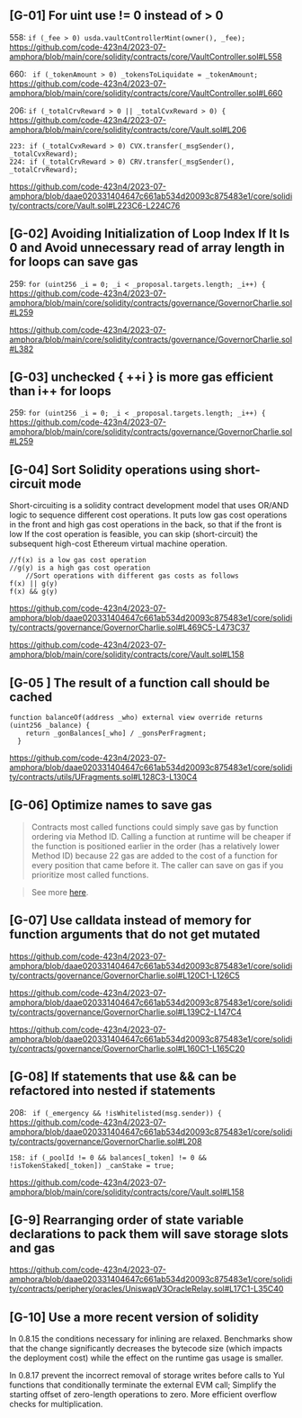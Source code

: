 ## [G-01] For uint use != 0 instead of > 0
558: `if (_fee > 0) usda.vaultControllerMint(owner(), _fee);`
https://github.com/code-423n4/2023-07-amphora/blob/main/core/solidity/contracts/core/VaultController.sol#L558

660: ` if (_tokenAmount > 0) _tokensToLiquidate = _tokenAmount;`
https://github.com/code-423n4/2023-07-amphora/blob/main/core/solidity/contracts/core/VaultController.sol#L660

206: `if (_totalCrvReward > 0 || _totalCvxReward > 0) {`
https://github.com/code-423n4/2023-07-amphora/blob/main/core/solidity/contracts/core/Vault.sol#L206

```
223: if (_totalCvxReward > 0) CVX.transfer(_msgSender(), _totalCvxReward);
224: if (_totalCrvReward > 0) CRV.transfer(_msgSender(), _totalCrvReward);
```
https://github.com/code-423n4/2023-07-amphora/blob/daae020331404647c661ab534d20093c875483e1/core/solidity/contracts/core/Vault.sol#L223C6-L224C76

## [G-02]  Avoiding Initialization of Loop Index If It Is 0 and Avoid unnecessary read of array length in for loops can save gas
259: `for (uint256 _i = 0; _i < _proposal.targets.length; _i++) {`
https://github.com/code-423n4/2023-07-amphora/blob/main/core/solidity/contracts/governance/GovernorCharlie.sol#L259

https://github.com/code-423n4/2023-07-amphora/blob/main/core/solidity/contracts/governance/GovernorCharlie.sol#L382 

## [G-03] unchecked { ++i } is more gas efficient than i++ for loops
259: `for (uint256 _i = 0; _i < _proposal.targets.length; _i++) {`
https://github.com/code-423n4/2023-07-amphora/blob/main/core/solidity/contracts/governance/GovernorCharlie.sol#L259	
## [G-04] Sort Solidity operations using short-circuit mode
Short-circuiting is a solidity contract development model that uses OR/AND logic to sequence different cost operations. It puts low gas cost operations in the front and high gas cost operations in the back, so that if the front is low If the cost operation is feasible, you can skip (short-circuit) the subsequent high-cost Ethereum virtual machine operation.

```
//f(x) is a low gas cost operation 
//g(y) is a high gas cost operation 
	//Sort operations with different gas costs as follows 
f(x) || g(y) 
f(x) && g(y)
```
https://github.com/code-423n4/2023-07-amphora/blob/daae020331404647c661ab534d20093c875483e1/core/solidity/contracts/governance/GovernorCharlie.sol#L469C5-L473C37

https://github.com/code-423n4/2023-07-amphora/blob/main/core/solidity/contracts/core/Vault.sol#L158

## [G-05 ]  The result of a function call should be cached
```
function balanceOf(address _who) external view override returns (uint256 _balance) {
    return _gonBalances[_who] / _gonsPerFragment;
  }
```
https://github.com/code-423n4/2023-07-amphora/blob/daae020331404647c661ab534d20093c875483e1/core/solidity/contracts/utils/UFragments.sol#L128C3-L130C4

## [G-06] Optimize names to save gas
>Contracts most called functions could simply save gas by function ordering via Method ID. Calling a function at runtime will be cheaper if the function is positioned earlier in the order (has a relatively lower Method ID) because 22 gas are added to the cost of a function for every position that came before it. The caller can save on gas if you prioritize most called functions.

>See more [here](https://medium.com/joyso/solidity-how-does-function-name-affect-gas-consumption-in-smart-contract-47d270d8ac92).



## [G-07] Use calldata instead of memory for function arguments that do not get mutated
https://github.com/code-423n4/2023-07-amphora/blob/daae020331404647c661ab534d20093c875483e1/core/solidity/contracts/governance/GovernorCharlie.sol#L120C1-L126C5

https://github.com/code-423n4/2023-07-amphora/blob/daae020331404647c661ab534d20093c875483e1/core/solidity/contracts/governance/GovernorCharlie.sol#L139C2-L147C4

https://github.com/code-423n4/2023-07-amphora/blob/daae020331404647c661ab534d20093c875483e1/core/solidity/contracts/governance/GovernorCharlie.sol#L160C1-L165C20

## [G-08] If statements that use && can be refactored into nested if statements
208: ` if (_emergency && !isWhitelisted(msg.sender)) {`
https://github.com/code-423n4/2023-07-amphora/blob/daae020331404647c661ab534d20093c875483e1/core/solidity/contracts/governance/GovernorCharlie.sol#L208

```
158: if (_poolId != 0 && balances[_token] != 0 && !isTokenStaked[_token]) _canStake = true;
```
https://github.com/code-423n4/2023-07-amphora/blob/main/core/solidity/contracts/core/Vault.sol#L158

## [G-9] Rearranging order of state variable declarations to pack them will save storage slots and gas
https://github.com/code-423n4/2023-07-amphora/blob/daae020331404647c661ab534d20093c875483e1/core/solidity/contracts/periphery/oracles/UniswapV3OracleRelay.sol#L17C1-L35C40

## [G-10] Use a more recent version of solidity
In 0.8.15 the conditions necessary for inlining are relaxed. Benchmarks show that the change significantly decreases the bytecode size (which impacts the deployment cost) while the effect on the runtime gas usage is smaller.

In 0.8.17 prevent the incorrect removal of storage writes before calls to Yul functions that conditionally terminate the external EVM call; Simplify the starting offset of zero-length operations to zero. More efficient overflow checks for multiplication.